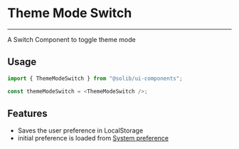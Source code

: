 # Theme Mode Switch

---

A Switch Component to toggle theme mode

## Usage

```typescript
import { ThemeModeSwitch } from "@solib/ui-components";

const themeModeSwitch = <ThemeModeSwitch />;
```

## Features

- Saves the user preference in LocalStorage
- initial preference is loaded from [System preference](https://mui.com/material-ui/customization/dark-mode/#system-preference)
